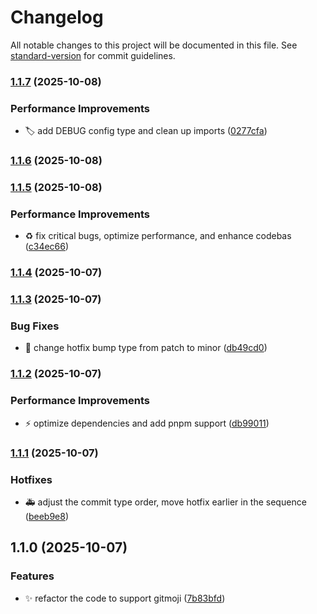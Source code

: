 # Changelog

All notable changes to this project will be documented in this file. See [standard-version](https://github.com/conventional-changelog/standard-version) for commit guidelines.

### [1.1.7](https://github.com/gaoac/cz-conventional-emoji/compare/v1.1.6...v1.1.7) (2025-10-08)


### Performance Improvements

* 🏷️ add DEBUG config type and clean up imports ([0277cfa](https://github.com/gaoac/cz-conventional-emoji/commit/0277cfa0094ba0bc10f49d420b91746ca444b795))

### [1.1.6](https://github.com/gaoac/cz-conventional-emoji/compare/v1.1.5...v1.1.6) (2025-10-08)

### [1.1.5](https://github.com/gaoac/cz-conventional-emoji/compare/v1.1.4...v1.1.5) (2025-10-08)


### Performance Improvements

* ♻️ fix critical bugs, optimize performance, and enhance codebas ([c34ec66](https://github.com/gaoac/cz-conventional-emoji/commit/c34ec663e9d33fe1af928909e85033a98a40576a))

### [1.1.4](https://github.com/gaoac/cz-conventional-emoji/compare/v1.1.3...v1.1.4) (2025-10-07)

### [1.1.3](https://github.com/gaoac/cz-conventional-emoji/compare/v1.1.2...v1.1.3) (2025-10-07)


### Bug Fixes

* 🐛 change hotfix bump type from patch to minor ([db49cd0](https://github.com/gaoac/cz-conventional-emoji/commit/db49cd0a14083a1aabf1b6b02bfdbbaf2a521ada))

### [1.1.2](https://github.com/gaoac/cz-conventional-emoji/compare/v1.1.1...v1.1.2) (2025-10-07)


### Performance Improvements

* ⚡️ optimize dependencies and add pnpm support ([db99011](https://github.com/gaoac/cz-conventional-emoji/commit/db990116e5375916308309903ae40b3ec07dbea5))

### [1.1.1](https://github.com/gaoac/cz-conventional-emoji/compare/v1.1.0...v1.1.1) (2025-10-07)


### Hotfixes

* 🚑️ adjust the commit type order, move hotfix earlier in the sequence ([beeb9e8](https://github.com/gaoac/cz-conventional-emoji/commit/beeb9e8dcd253947c351ee5295bb4d07eb0892ef))

## 1.1.0 (2025-10-07)


### Features

* ✨ refactor the code to support gitmoji ([7b83bfd](https://github.com/gaoac/cz-conventional-emoji/commit/7b83bfd480816ba3e6618bf02584492f1d4e95d4))
